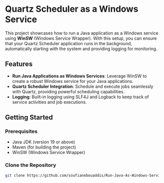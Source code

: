 # Quartz Scheduler as a Windows Service

This project showcases how to run a Java application as a Windows service using **WinSW** (Windows Service Wrapper). With this setup, you can ensure that your Quartz Scheduler application runs in the background, automatically starting with the system and providing logging for monitoring.

## Features

- **Run Java Applications as Windows Services**: Leverage WinSW to create a robust Windows service for your Java applications.
- **Quartz Scheduler Integration**: Schedule and execute jobs seamlessly with Quartz, providing powerful scheduling capabilities.
- **Logging**: Built-in logging using SLF4J and Logback to keep track of service activities and job executions.

## Getting Started

### Prerequisites

- Java JDK (version 19 or above)
- Maven (for building the project)
- WinSW (Windows Service Wrapper)

### Clone the Repository

   ```bash
   git clone https://github.com/soufianebouaddis/Run-Java-As-Windows-Service.git
  

